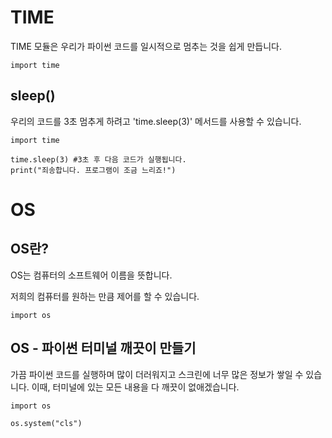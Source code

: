 # TIME
TIME 모듈은 우리가 파이썬 코드를 일시적으로 멈추는 것을 쉽게 만듭니다.

`import time`

## sleep()
우리의 코드를 3초 멈추게 하려고 'time.sleep(3)' 메서드를 사용할 수 있습니다.

```
import time

time.sleep(3) #3초 후 다음 코드가 실행됩니다.
print("죄송합니다. 프로그램이 조금 느리죠!")
```

# OS
## OS란?
OS는 컴퓨터의 소프트웨어 이름을 뜻합니다.

저희의 컴퓨터를 원하는 만큼 제어를 할 수 있습니다.

`import os`

## OS - 파이썬 터미널 깨끗이 만들기
가끔 파이썬 코드를 실행하며 많이 더러워지고 스크린에 너무 많은 정보가 쌓일 수 있습니다. 이때, 터미널에 있는 모든 내용을 다 깨끗이 없애겠습니다.

```
import os

os.system("cls")
```

